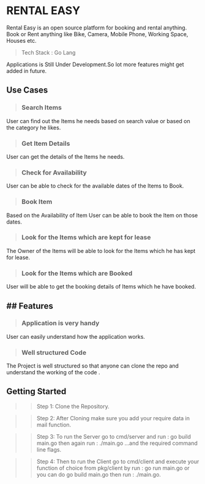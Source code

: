 # <b>RENTAL EASY</b>

Rental Easy is an open source platform for booking and rental anything. Book or Rent anything like Bike, Camera, Mobile Phone, Working Space, Houses etc.
>Tech Stack : Go Lang

Applications is Still Under Development.So lot more features might get added in future.

## <b>Use Cases </b>
>### <b> Search Items </b>
User can find out the Items he needs based on search value or based on the category he likes.

>### <b> Get Item Details </b>
User can get the details of the Items he needs.

>### <b> Check for Availability </b>
User can be able to check for the available dates of the Items to Book.

>### <b> Book Item </b>
Based on the Availability of Item User can be able to book the Item on those dates.

>### <b> Look for the Items which are kept for lease </b>
The Owner of the Items will be able to look for the Items which he has kept for lease.

>### <b> Look for the Items which are Booked </b>
User will be able to get the booking details of Items which he have booked.

## <b> ## Features </b>

>### <b>Application is very handy</b>

User can easily understand how the application works.

>### <b>Well structured Code </b>

The Project is well structured so that anyone can clone the repo and understand the working of the code .

## <b>Getting Started</b>

>>Step 1: Clone the Repository.

>>Step 2: After Cloning make sure you add your require data in mail function.

>>Step 3: To run the Server go to cmd/server and run : go build main.go then again run : ./main.go ...and the required command line flags.

>>Step 4: Then to run the Client go to cmd/client and execute your function of choice from pkg/client by run : go run main.go or you can do go build main.go then run : ./main.go.


